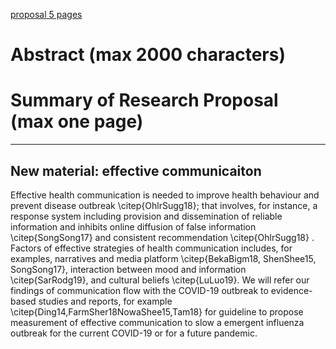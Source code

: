 [proposal 5 pages](https://www.researchnet-recherchenet.ca/rnr16/vwOpprtntyDtls.do?prog=3248#howtoapply)

# Abstract (max 2000 characters)

# Summary of Research Proposal (max one page)


----------------------------------------------------------------------

## New material: effective communicaiton

Effective health communication is needed to improve health behaviour and prevent disease outbreak \citep{OhlrSugg18}; that involves, for instance, a response system including provision and dissemination of reliable information and inhibits online diffusion of false information \citep{SongSong17} and consistent recommendation \citep{OhlrSugg18}  .  Factors of effective strategies of health communication includes, for examples, narratives and media platform \citep{BekaBigm18, ShenShee15, SongSong17}, interaction between mood and information \citep{SarRodg19}, and cultural beliefs \citep{LuLuo19}. 
We will refer our findings of communication flow with the COVID-19 outbreak to evidence-based studies and reports, for example \citep{Ding14,FarmSher18NowaShee15,Tam18} for guideline to propose measurement of effective communication to slow a emergent influenza outbreak for the current COVID-19 or for a future pandemic.
